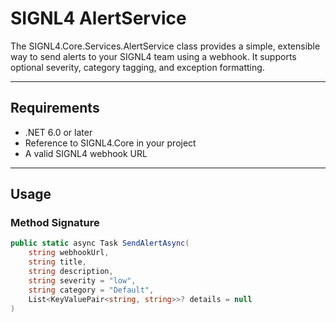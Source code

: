 ﻿# SIGNL4 AlertService

The SIGNL4.Core.Services.AlertService class provides a simple, extensible way to send alerts to your SIGNL4 team using a webhook. It supports optional severity, category tagging, and exception formatting.

---

## Requirements

- .NET 6.0 or later
- Reference to SIGNL4.Core in your project
- A valid SIGNL4 webhook URL

---

## Usage

### Method Signature

```csharp
public static async Task SendAlertAsync(
    string webhookUrl,
    string title,
    string description,
    string severity = "low",
    string category = "Default",
    List<KeyValuePair<string, string>>? details = null
)